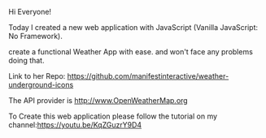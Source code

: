 Hi Everyone!

Today I created a new web application with JavaScript (Vanilla JavaScript: No Framework).

create a functional Weather App with ease. and won't face any problems doing that.


Link to her Repo: https://github.com/manifestinteractive/weather-underground-icons

The API provider is http://www.OpenWeatherMap.org

To Create this web application please follow the tutorial on my channel:https://youtu.be/KqZGuzrY9D4
